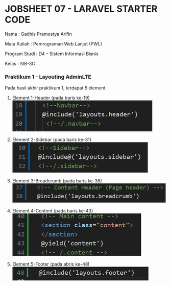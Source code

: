 # JOBSHEET 07 - LARAVEL STARTER CODE
Nama : Gadhis Pramestya Arifin

Mata Kuliah : Pemrograman Web Lanjut (PWL)

Program Studi : D4 – Sistem Informasi Bisnis

Kelas    : SIB-3C

### Praktikum 1 - Layouting AdminLTE
Pada hasil akhir praktikum 1, terdapat 5 element

1. Element 1-Header (pada baris ke-19)
![alt text](<Screenshot 2024-04-02 091935.png>)

2. Element 2-Sidebar (pada baris ke-31)
![alt text](<Screenshot 2024-04-02 092123.png>)

3. Element 3-Breadcrumb (pada baris ke-38)
![alt text](<Screenshot 2024-04-02 092236.png>)

4. Element 4-Content (pada baris ke-43)
![alt text](<Screenshot 2024-04-02 092410.png>)

5. Element 5-Footer (pada abris ke-48)
![alt text](<Screenshot 2024-04-02 092525.png>)
























